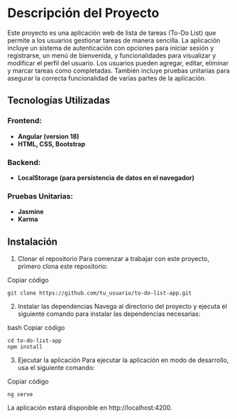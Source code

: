 # Descripción del Proyecto
Este proyecto es una aplicación web de lista de tareas (To-Do List) que permite a los usuarios gestionar tareas de manera sencilla. La aplicación incluye un sistema de autenticación con opciones para iniciar sesión y registrarse, un menú de bienvenida, y funcionalidades para visualizar y modificar el perfil del usuario. Los usuarios pueden agregar, editar, eliminar y marcar tareas como completadas. También incluye pruebas unitarias para asegurar la correcta funcionalidad de varias partes de la aplicación.

## Tecnologías Utilizadas

### Frontend:
- **Angular (version 18)**
- **HTML, CSS, Bootstrap**
### Backend:
- **LocalStorage (para persistencia de datos en el navegador)**
### Pruebas Unitarias:
- **Jasmine**
- **Karma**

## Instalación
1. Clonar el repositorio
Para comenzar a trabajar con este proyecto, primero clona este repositorio:

Copiar código
```
git clone https://github.com/tu_usuario/to-do-list-app.git
```
2. Instalar las dependencias
Navega al directorio del proyecto y ejecuta el siguiente comando para instalar las dependencias necesarias:

bash
Copiar código
```
cd to-do-list-app
npm install
```
3. Ejecutar la aplicación
Para ejecutar la aplicación en modo de desarrollo, usa el siguiente comando:

Copiar código
```
ng serve
```
La aplicación estará disponible en http://localhost:4200.
